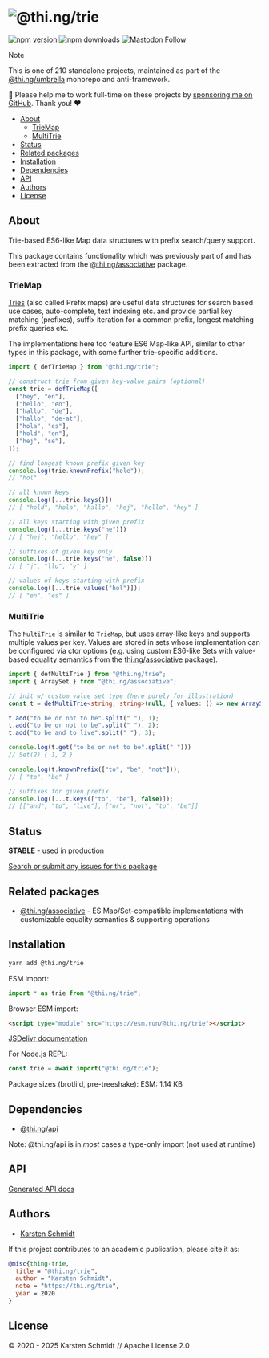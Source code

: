 <!-- This file is generated - DO NOT EDIT! -->
<!-- Please see: https://github.com/thi-ng/umbrella/blob/develop/CONTRIBUTING.md#changes-to-readme-files -->
# ![@thi.ng/trie](https://raw.githubusercontent.com/thi-ng/umbrella/develop/assets/banners/thing-trie.svg?0795a323)

[![npm version](https://img.shields.io/npm/v/@thi.ng/trie.svg)](https://www.npmjs.com/package/@thi.ng/trie)
![npm downloads](https://img.shields.io/npm/dm/@thi.ng/trie.svg)
[![Mastodon Follow](https://img.shields.io/mastodon/follow/109331703950160316?domain=https%3A%2F%2Fmastodon.thi.ng&style=social)](https://mastodon.thi.ng/@toxi)

> [!NOTE]
> This is one of 210 standalone projects, maintained as part
> of the [@thi.ng/umbrella](https://github.com/thi-ng/umbrella/) monorepo
> and anti-framework.
>
> 🚀 Please help me to work full-time on these projects by [sponsoring me on
> GitHub](https://github.com/sponsors/postspectacular). Thank you! ❤️

- [About](#about)
  - [TrieMap](#triemap)
  - [MultiTrie](#multitrie)
- [Status](#status)
- [Related packages](#related-packages)
- [Installation](#installation)
- [Dependencies](#dependencies)
- [API](#api)
- [Authors](#authors)
- [License](#license)

## About

Trie-based ES6-like Map data structures with prefix search/query support.

This package contains functionality which was previously part of and has been
extracted from the [@thi.ng/associative](https://thi.ng/associative) package.

### TrieMap

[Tries](https://en.wikipedia.org/wiki/Trie) (also called Prefix maps) are useful
data structures for search based use cases, auto-complete, text indexing etc.
and provide partial key matching (prefixes), suffix iteration for a common
prefix, longest matching prefix queries etc.

The implementations here too feature ES6 Map-like API, similar to other types in
this package, with some further trie-specific additions.

```ts tangle:export/readme-1.ts
import { defTrieMap } from "@thi.ng/trie";

// construct trie from given key-value pairs (optional)
const trie = defTrieMap([
  ["hey", "en"],
  ["hello", "en"],
  ["hallo", "de"],
  ["hallo", "de-at"],
  ["hola", "es"],
  ["hold", "en"],
  ["hej", "se"],
]);

// find longest known prefix given key
console.log(trie.knownPrefix("hole"));
// "hol"

// all known keys
console.log([...trie.keys()])
// [ "hold", "hola", "hallo", "hej", "hello", "hey" ]

// all keys starting with given prefix
console.log([...trie.keys("he")])
// [ "hej", "hello", "hey" ]

// suffixes of given key only
console.log([...trie.keys("he", false)])
// [ "j", "llo", "y" ]

// values of keys starting with prefix
console.log([...trie.values("hol")]);
// [ "en", "es" ]
```

### MultiTrie

The `MultiTrie` is similar to `TrieMap`, but uses array-like keys and supports
multiple values per key. Values are stored in sets whose implementation can be
configured via ctor options (e.g. using custom ES6-like Sets with value-based
equality semantics from the [thi.ng/associative](https://thi.ng/associative)
package).

```ts tangle:export/readme-2.ts
import { defMultiTrie } from "@thi.ng/trie";
import { ArraySet } from "@thi.ng/associative";

// init w/ custom value set type (here purely for illustration)
const t = defMultiTrie<string, string>(null, { values: () => new ArraySet() });

t.add("to be or not to be".split(" "), 1);
t.add("to be or not to be".split(" "), 2);
t.add("to be and to live".split(" "), 3);

console.log(t.get("to be or not to be".split(" ")))
// Set(2) { 1, 2 }

console.log(t.knownPrefix(["to", "be", "not"]));
// [ "to", "be" ]

// suffixes for given prefix
console.log([...t.keys(["to", "be"], false)]);
// [["and", "to", "live"], ["or", "not", "to", "be"]]
```

## Status

**STABLE** - used in production

[Search or submit any issues for this package](https://github.com/thi-ng/umbrella/issues?q=%5Btrie%5D+in%3Atitle)

## Related packages

- [@thi.ng/associative](https://github.com/thi-ng/umbrella/tree/develop/packages/associative) - ES Map/Set-compatible implementations with customizable equality semantics & supporting operations

## Installation

```bash
yarn add @thi.ng/trie
```

ESM import:

```ts
import * as trie from "@thi.ng/trie";
```

Browser ESM import:

```html
<script type="module" src="https://esm.run/@thi.ng/trie"></script>
```

[JSDelivr documentation](https://www.jsdelivr.com/)

For Node.js REPL:

```js
const trie = await import("@thi.ng/trie");
```

Package sizes (brotli'd, pre-treeshake): ESM: 1.14 KB

## Dependencies

- [@thi.ng/api](https://github.com/thi-ng/umbrella/tree/develop/packages/api)

Note: @thi.ng/api is in _most_ cases a type-only import (not used at runtime)

## API

[Generated API docs](https://docs.thi.ng/umbrella/trie/)

## Authors

- [Karsten Schmidt](https://thi.ng)

If this project contributes to an academic publication, please cite it as:

```bibtex
@misc{thing-trie,
  title = "@thi.ng/trie",
  author = "Karsten Schmidt",
  note = "https://thi.ng/trie",
  year = 2020
}
```

## License

&copy; 2020 - 2025 Karsten Schmidt // Apache License 2.0

